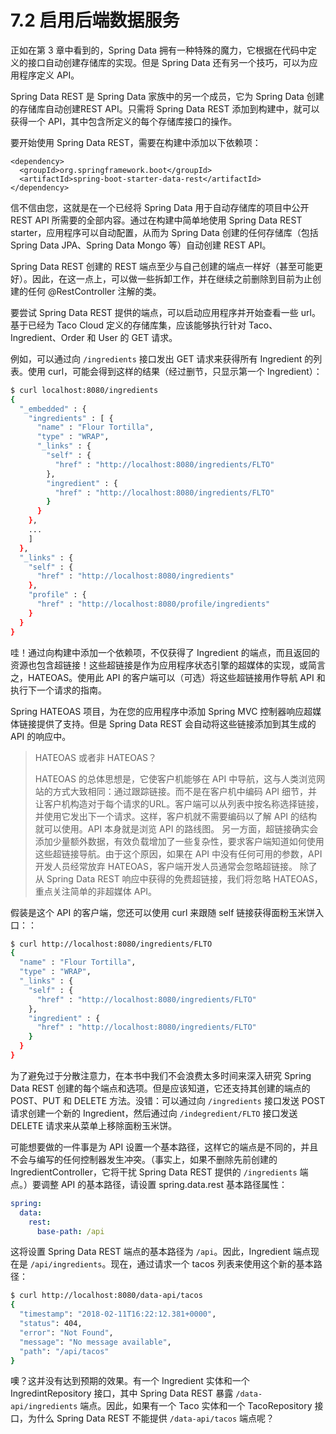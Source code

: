 # 7.2 启用后端数据服务

正如在第 3 章中看到的，Spring Data 拥有一种特殊的魔力，它根据在代码中定义的接口自动创建存储库的实现。但是 Spring Data 还有另一个技巧，可以为应用程序定义 API。

Spring Data REST 是 Spring Data 家族中的另一个成员，它为 Spring Data 创建的存储库自动创建REST API。只需将 Spring Data REST 添加到构建中，就可以获得一个 API，其中包含所定义的每个存储库接口的操作。

要开始使用 Spring Data REST，需要在构建中添加以下依赖项：

```markup
<dependency>
  <groupId>org.springframework.boot</groupId>
  <artifactId>spring-boot-starter-data-rest</artifactId>
</dependency>
```

信不信由您，这就是在一个已经将 Spring Data 用于自动存储库的项目中公开 REST API 所需要的全部内容。通过在构建中简单地使用 Spring Data REST starter，应用程序可以自动配置，从而为 Spring Data 创建的任何存储库（包括 Spring Data JPA、Spring Data Mongo 等）自动创建 REST API。

Spring Data REST 创建的 REST 端点至少与自己创建的端点一样好（甚至可能更好）。因此，在这一点上，可以做一些拆卸工作，并在继续之前删除到目前为止创建的任何 @RestController 注解的类。

要尝试 Spring Data REST 提供的端点，可以启动应用程序并开始查看一些 url。基于已经为 Taco Cloud 定义的存储库集，应该能够执行针对 Taco、Ingredient、Order 和 User 的 GET 请求。

例如，可以通过向 `/ingredients` 接口发出 GET 请求来获得所有 Ingredient 的列表。使用 curl，可能会得到这样的结果（经过删节，只显示第一个 Ingredient）：

```bash
$ curl localhost:8080/ingredients
{
  "_embedded" : {
    "ingredients" : [ {
      "name" : "Flour Tortilla",
      "type" : "WRAP",
      "_links" : {
        "self" : {
          "href" : "http://localhost:8080/ingredients/FLTO"
        },
        "ingredient" : {
          "href" : "http://localhost:8080/ingredients/FLTO"
        }
      }
    },
    ...
    ]
  },
  "_links" : {
    "self" : {
      "href" : "http://localhost:8080/ingredients"
    },
    "profile" : {
      "href" : "http://localhost:8080/profile/ingredients"
    }
  }
}
```

哇！通过向构建中添加一个依赖项，不仅获得了 Ingredient 的端点，而且返回的资源也包含超链接！这些超链接是作为应用程序状态引擎的超媒体的实现，或简言之，HATEOAS。使用此 API 的客户端可以（可选）将这些超链接用作导航 API 和执行下一个请求的指南。

Spring HATEOAS 项目，为在您的应用程序中添加 Spring MVC 控制器响应超媒体链接提供了支持。但是 Spring Data REST 会自动将这些链接添加到其生成的 API 的响应中。

>HATEOAS 或者非 HATEOAS？
>
>HATEOAS 的总体思想是，它使客户机能够在 API 中导航，这与人类浏览网站的方式大致相同：通过跟踪链接。而不是在客户机中编码 API 细节，并让客户机构造对于每个请求的URL。客户端可以从列表中按名称选择链接，并使用它发出下一个请求。这样，客户机就不需要编码以了解 API 的结构就可以使用。API 本身就是浏览 API 的路线图。
>另一方面，超链接确实会添加少量额外数据，有效负载增加了一些复杂性，要求客户端知道如何使用这些超链接导航。由于这个原因，如果在 API 中没有任何可用的参数，API 开发人员经常放弃 HATEOAS，客户端开发人员通常会忽略超链接。
>除了从 Spring Data REST 响应中获得的免费超链接，我们将忽略 HATEOAS，重点关注简单的非超媒体 API。

假装是这个 API 的客户端，您还可以使用 curl 来跟随 self 链接获得面粉玉米饼入口：：

```bash
$ curl http://localhost:8080/ingredients/FLTO
{
  "name" : "Flour Tortilla",
  "type" : "WRAP",
  "_links" : {
    "self" : {
      "href" : "http://localhost:8080/ingredients/FLTO"
    },
    "ingredient" : {
      "href" : "http://localhost:8080/ingredients/FLTO"
    }
  }
}
```

为了避免过于分散注意力，在本书中我们不会浪费太多时间来深入研究 Spring Data REST 创建的每个端点和选项。但是应该知道，它还支持其创建的端点的 POST、PUT 和 DELETE 方法。没错：可以通过向 `/ingredients` 接口发送 POST 请求创建一个新的 Ingredient，然后通过向 `/indegredient/FLTO` 接口发送 DELETE 请求来从菜单上移除面粉玉米饼。

可能想要做的一件事是为 API 设置一个基本路径，这样它的端点是不同的，并且不会与编写的任何控制器发生冲突。（事实上，如果不删除先前创建的 IngredientController，它将干扰 Spring Data REST 提供的 `/ingredients` 端点。）要调整 API 的基本路径，请设置 spring.data.rest 基本路径属性：

```yaml
spring:
  data:
    rest:
      base-path: /api
```

这将设置 Spring Data REST 端点的基本路径为 `/api`。因此，Ingredient 端点现在是 `/api/ingredients`。现在，通过请求一个 tacos 列表来使用这个新的基本路径：

```bash
$ curl http://localhost:8080/data-api/tacos
{
  "timestamp": "2018-02-11T16:22:12.381+0000",
  "status": 404,
  "error": "Not Found",
  "message": "No message available",
  "path": "/api/tacos"
}
```

噢？这并没有达到预期的效果。有一个 Ingredient 实体和一个 IngredintRepository 接口，其中 Spring Data REST 暴露 `/data-api/ingredients` 端点。因此，如果有一个 Taco 实体和一个 TacoRepository 接口，为什么 Spring Data REST 不能提供 `/data-api/tacos` 端点呢？


